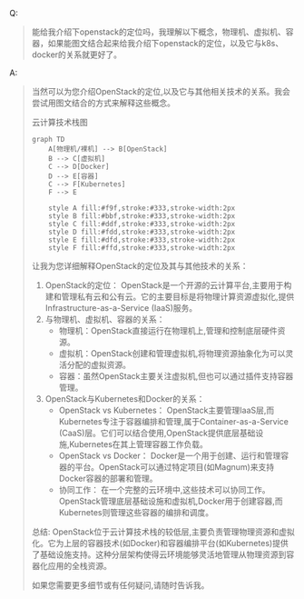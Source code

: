 Q:

> 能给我介绍下openstack的定位吗，我理解以下概念，物理机、虚拟机、容器，如果能图文结合起来给我介绍下openstack的定位，以及它与k8s、docker的关系就更好了。

A:

> 当然可以为您介绍OpenStack的定位,以及它与其他相关技术的关系。我会尝试用图文结合的方式来解释这些概念。
>
> 云计算技术栈图
>
> ```graphviz
> graph TD
>     A[物理机/裸机] --> B[OpenStack]
>     B --> C[虚拟机]
>     C --> D[Docker]
>     D --> E[容器]
>     C --> F[Kubernetes]
>     F --> E
>   
>     style A fill:#f9f,stroke:#333,stroke-width:2px
>     style B fill:#bbf,stroke:#333,stroke-width:2px
>     style C fill:#ddf,stroke:#333,stroke-width:2px
>     style D fill:#fdd,stroke:#333,stroke-width:2px
>     style E fill:#dfd,stroke:#333,stroke-width:2px
>     style F fill:#ffd,stroke:#333,stroke-width:2px
> ```
> 让我为您详细解释OpenStack的定位及其与其他技术的关系：
>
> 1. OpenStack的定位：
>    OpenStack是一个开源的云计算平台,主要用于构建和管理私有云和公有云。它的主要目标是将物理计算资源虚拟化,提供Infrastructure-as-a-Service (IaaS)服务。
> 2. 与物理机、虚拟机、容器的关系：
>    * 物理机：OpenStack直接运行在物理机上,管理和控制底层硬件资源。
>    * 虚拟机：OpenStack创建和管理虚拟机,将物理资源抽象化为可以灵活分配的虚拟资源。
>    * 容器：虽然OpenStack主要关注虚拟机,但也可以通过插件支持容器管理。
> 3. OpenStack与Kubernetes和Docker的关系：
>    * OpenStack vs Kubernetes：
>      OpenStack主要管理IaaS层,而Kubernetes专注于容器编排和管理,属于Container-as-a-Service (CaaS)层。它们可以结合使用,OpenStack提供底层基础设施,Kubernetes在其上管理容器工作负载。
>    * OpenStack vs Docker：
>      Docker是一个用于创建、运行和管理容器的平台。OpenStack可以通过特定项目(如Magnum)来支持Docker容器的部署和管理。
>    * 协同工作：
>      在一个完整的云环境中,这些技术可以协同工作。OpenStack管理底层基础设施和虚拟机,Docker用于创建容器,而Kubernetes则管理这些容器的编排和调度。
>
> 总结:
> OpenStack位于云计算技术栈的较低层,主要负责管理物理资源和虚拟化。它为上层的容器技术(如Docker)和容器编排平台(如Kubernetes)提供了基础设施支持。这种分层架构使得云环境能够灵活地管理从物理资源到容器化应用的全栈资源。
>
> 如果您需要更多细节或有任何疑问,请随时告诉我。
>
